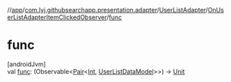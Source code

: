 //[app](../../../../index.md)/[com.lyj.githubsearchapp.presentation.adapter](../../index.md)/[UserListAdapter](../index.md)/[OnUserListAdapterItemClickedObserver](index.md)/[func](func.md)

# func

[androidJvm]\
val [func](func.md): (Observable&lt;[Pair](https://kotlinlang.org/api/latest/jvm/stdlib/kotlin/-pair/index.html)&lt;[Int](https://kotlinlang.org/api/latest/jvm/stdlib/kotlin/-int/index.html), [UserListDataModel](../../-user-list-data-model/index.md)&gt;&gt;) -&gt; [Unit](https://kotlinlang.org/api/latest/jvm/stdlib/kotlin/-unit/index.html)
